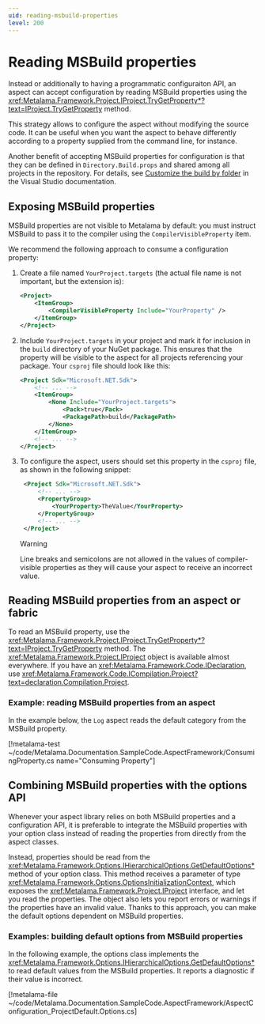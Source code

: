 ```yaml
---
uid: reading-msbuild-properties
level: 200
---
```


# Reading MSBuild properties

Instead or additionally to having a programmatic configuraiton API, an aspect can accept configuration by reading MSBuild properties using the <xref:Metalama.Framework.Project.IProject.TryGetProperty*?text=IProject.TryGetProperty> method. 

This strategy allows to configure the aspect without modifying the source code. It can be useful when you want the aspect to behave differently according to a property supplied from the command line, for instance.

Another benefit of accepting MSBuild properties for configuration is that they can be defined in `Directory.Build.props` and shared among all projects in the repository. For details, see [Customize the build by folder](https://learn.microsoft.com/en-us/visualstudio/msbuild/customize-by-directory) in the Visual Studio documentation.


## Exposing MSBuild properties


MSBuild properties are not visible to Metalama by default: you must instruct MSBuild to pass it to the compiler using the `CompilerVisibleProperty` item.

We recommend the following approach to consume a configuration property:

1. Create a file named `YourProject.targets` (the actual file name is not important, but the extension is):

    ```xml
    <Project>
        <ItemGroup>
            <CompilerVisibleProperty Include="YourProperty" />
        </ItemGroup>
    </Project>
    ```

2. Include `YourProject.targets` in your project and mark it for inclusion in the `build` directory of your NuGet package. This ensures that the property will be visible to the aspect for all projects referencing your package. Your `csproj` file should look like this:

    ```xml
    <Project Sdk="Microsoft.NET.Sdk">
        <!-- ... -->
        <ItemGroup>
            <None Include="YourProject.targets">
                <Pack>true</Pack>
                <PackagePath>build</PackagePath>
            </None>
        </ItemGroup>
        <!-- ... -->
    </Project>
    ```

3. To configure the aspect, users should set this property in the `csproj` file, as shown in the following snippet:

   ```xml
    <Project Sdk="Microsoft.NET.Sdk">
        <!-- ... -->
        <PropertyGroup>
            <YourProperty>TheValue</YourProperty>
        </PropertyGroup>
        <!-- ... -->
    </Project>
    ```

     > [!WARNING]
     > Line breaks and semicolons are not allowed in the values of compiler-visible properties as they will cause your aspect to receive an incorrect value.


## Reading MSBuild properties from an aspect or fabric

To read an MSBuild property, use the <xref:Metalama.Framework.Project.IProject.TryGetProperty*?text=IProject.TryGetProperty> method. The <xref:Metalama.Framework.Project.IProject> object is available almost everywhere. If you have an <xref:Metalama.Framework.Code.IDeclaration>, use <xref:Metalama.Framework.Code.ICompilation.Project?text=declaration.Compilation.Project>.

### Example: reading MSBuild properties from an aspect

In the example below, the `Log` aspect reads the default category from the MSBuild property.

[!metalama-test ~/code/Metalama.Documentation.SampleCode.AspectFramework/ConsumingProperty.cs name="Consuming Property"]


## Combining MSBuild properties with the options API

Whenever your aspect library relies on both MSBuild properties and a configuration API, it is preferable to integrate the MSBuild properties with your option class instead of reading the properties from directly from the aspect classes.

Instead, properties should be read from the <xref:Metalama.Framework.Options.IHierarchicalOptions.GetDefaultOptions*> method of your option class. This method receives a parameter of type <xref:Metalama.Framework.Options.OptionsInitializationContext>, which exposes the <xref:Metalama.Framework.Project.IProject> interface, and let you read the properties. The object also lets you report errors or warnings if the properties have an invalid value. Thanks to this approach, you can make the default options dependent on MSBuild properties.

### Examples: building default options from MSBuild properties

In the following example, the options class implements the <xref:Metalama.Framework.Options.IHierarchicalOptions.GetDefaultOptions*> to read default values from the MSBuild properties. It reports a diagnostic if their value is incorrect.

[!metalama-file ~/code/Metalama.Documentation.SampleCode.AspectFramework/AspectConfiguration_ProjectDefault.Options.cs]
